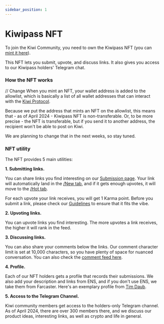 ```yaml
---
sidebar_position: 1
---
```


# Kiwipass NFT

To join the Kiwi Community, you need to own the Kiwipass NFT (you can <u>[mint it here](https://news.kiwistand.com/kiwipass-mint)</u>).

This NFT lets you submit, upvote, and discuss links. It also gives you access to our Kiwipass holders' Telegram chat.

### How the NFT works

// Change
When you mint an NFT, your wallet address is added to the allowlist, which is basically a list of all wallet addresses that can interact with the <u>[Kiwi Protocol](/docs/kiwi-how-works/protocol)</u>.

Because we put the address that mints an NFT on the allowlist, this means that - as of April 2024 - Kiwipass NFT is non-transferable. Or, to be more precise - the NFT is transferable, but if you send it to another address, the recipient won't be able to post on Kiwi.

We are planning to change that in the next weeks, so stay tuned.

### NFT utility

The NFT provides 5 main utilities:

**1. Submitting links.**

You can share links you find interesting on our <u>[Submission page](https://news.kiwistand.com/submit)</u>. Your link will automatically land in the <u>[/New tab](https://news.kiwistand.com/new)</u>, and if it gets enough upvotes, it will move to the <u>[/Hot tab](https://news.kiwistand.com)</u>.

For each upvote your link receives, you will get 1 Karma point. Before you submit a link, please check our <u>[Guidelines](https://news.kiwistand.com/guidelines)</u> to ensure that it fits the vibe.

**2. Upvoting links.**

You can upvote links you find interesting. The more upvotes a link receives, the higher it will rank in the feed.

**3. Discussing links.**

You can also share your comments below the links. Our comment character limit is set at 10,000 characters, so you have plenty of space for nuanced conversation. You can also check the <u>[comment feed here](https://news.kiwistand.com/comments)</u>.

**4. Profile.**

Each of our NFT holders gets a profile that records their submissions. We also add your description and links from ENS, and if you don't use ENS, we take them from Farcaster. Here's an exemplary profile from <u>[Tim Daub](https://news.kiwistand.com/timdaub.eth)</u>.

**5. Access to the Telegram Channel.**

Kiwi community members get access to the holders-only Telegram channel. As of April 2024, there are over 300 members there, and we discuss our product ideas, interesting links, as well as crypto and life in general.
